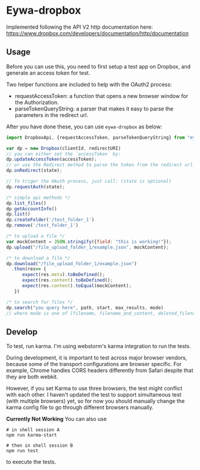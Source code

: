 # Eywa-dropbox

Implemented following the API V2 http documentation here:
https://www.dropbox.com/developers/documentation/http/documentation

## Usage

Before you can use this, you need to first setup a test app on Dropbox, and generate an
access token for test.

Two helper functions are included to help with the OAuth2 process:
- requestAccessToken: a function that opens a new browser window for the Authorization.
- parseTokenQueryString: a parser that makes it easy to parse the parameters in the
redirect url.

After you have done these, you can use `eywa-dropbox` as below:

```javascript
import DropboxApi, {requestAccessToken, parseTokenQueryString} from "eywa-dropbox";

var dp = new Dropbox(clientId, redirectURI)
// you can either set the `accessToken` by:
dp.updateAccessToken(accessToken);
// or use the Redirect method to parse the token from the redirect url.
dp.onRedirect(state);

// To triger the OAuth process, just call: (state is optional)
dp.requestAuth(state);

/* simple api methods */
dp.list_files()
dp.getAccountInfo()
dp.list()
dp.createFolder('/test_folder_1')
dp.remove('/test_folder_1')

/* to upload a file */
var mockContent = JSON.stringify({field: "this is working!"});
dp.upload("/file_upload_folder_1/example.json", mockContent);

/* to download a file */
dp.download("/file_upload_folder_1/example.json")
  .then(res=> {
      expect(res.meta).toBeDefined();
      expect(res.content).toBeDefined();
      expect(res.content).toEqual(mockContent);
   })

/* to search for files */
dp.search("you query here", path, start, max_results, mode)
// where mode is one of [filename, filename_and_content, deleted_filename]
```

## Develop

To test, run karma. I'm using webstorm's karma integration to run the tests.

During development, it is important to test across major browser vendors, because some of
the transport configurations are browser specific. For example, Chrome handles CORS headers
differently from Safari despite that they are both webkit.

However, if you set Karma to use three browsers, the test might conflict with each other.
I haven't updated the test to support simultaneous test (with multiple browsers) yet, so
for now you should manually change the karma config file to go through different browsers
manually.

**Currently Not Working**
You can also use
```shell
# in shell session A
npm run karma-start

# then in shell session B
npm run test
```

to execute the tests.

